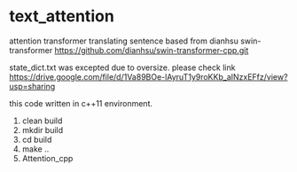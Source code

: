 # text_attention
attention transformer translating sentence based from dianhsu swin-transformer https://github.com/dianhsu/swin-transformer-cpp.git

state_dict.txt was excepted due to oversize. please check link
https://drive.google.com/file/d/1Va89BOe-lAyruT1y9roKKb_aINzxEFfz/view?usp=sharing

this code written in c++11 environment.
1) clean build
2) mkdir build
3) cd build
4) make ..
5) Attention_cpp
